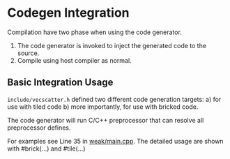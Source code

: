 # Codegen Integration

Compilation have two phase when using the code generator. 

1. The code generator is invoked to inject the generated code to the source.
2. Compile using host compiler as normal.

## Basic Integration Usage

`include/vecscatter.h` defined two different code generation targets: a) for use with tiled code b) more importantly, 
for use with bricked code.

The code generator will run C/C++ preprocessor that can resolve all preprocessor defines.

For examples see Line 35 in [weak/main.cpp](weak/main.cpp). The detailed usage are shown with #brick(...) and #tile(...)
